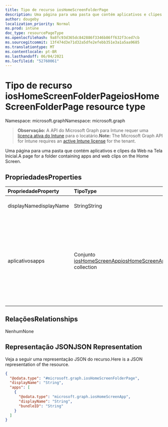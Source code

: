 ```yaml
---
title: Tipo de recurso iosHomeScreenFolderPage
description: Uma página para uma pasta que contém aplicativos e clipes da Web na Tela Inicial.
author: dougeby
localization_priority: Normal
ms.prod: intune
doc_type: resourcePageType
ms.openlocfilehash: 9a8fc93d365dc842886f3346b86ff632f3ced7cb
ms.sourcegitcommit: 13f474d3e71d32a5dfe2efebb351e3a1a5aa9685
ms.translationtype: MT
ms.contentlocale: pt-BR
ms.lasthandoff: 06/04/2021
ms.locfileid: "52760061"
---
```

# <a name="ioshomescreenfolderpage-resource-type"></a><span data-ttu-id="03817-103">Tipo de recurso iosHomeScreenFolderPage</span><span class="sxs-lookup"><span data-stu-id="03817-103">iosHomeScreenFolderPage resource type</span></span>

<span data-ttu-id="03817-104">Namespace: microsoft.graph</span><span class="sxs-lookup"><span data-stu-id="03817-104">Namespace: microsoft.graph</span></span>

> <span data-ttu-id="03817-105">**Observação:** A API do Microsoft Graph para Intune requer uma [licença ativa do Intune](https://go.microsoft.com/fwlink/?linkid=839381) para o locatário.</span><span class="sxs-lookup"><span data-stu-id="03817-105">**Note:** The Microsoft Graph API for Intune requires an [active Intune license](https://go.microsoft.com/fwlink/?linkid=839381) for the tenant.</span></span>

<span data-ttu-id="03817-106">Uma página para uma pasta que contém aplicativos e clipes da Web na Tela Inicial.</span><span class="sxs-lookup"><span data-stu-id="03817-106">A page for a folder containing apps and web clips on the Home Screen.</span></span>

## <a name="properties"></a><span data-ttu-id="03817-107">Propriedades</span><span class="sxs-lookup"><span data-stu-id="03817-107">Properties</span></span>
|<span data-ttu-id="03817-108">Propriedade</span><span class="sxs-lookup"><span data-stu-id="03817-108">Property</span></span>|<span data-ttu-id="03817-109">Tipo</span><span class="sxs-lookup"><span data-stu-id="03817-109">Type</span></span>|<span data-ttu-id="03817-110">Descrição</span><span class="sxs-lookup"><span data-stu-id="03817-110">Description</span></span>|
|:---|:---|:---|
|<span data-ttu-id="03817-111">displayName</span><span class="sxs-lookup"><span data-stu-id="03817-111">displayName</span></span>|<span data-ttu-id="03817-112">String</span><span class="sxs-lookup"><span data-stu-id="03817-112">String</span></span>|<span data-ttu-id="03817-113">Nome da página da pasta</span><span class="sxs-lookup"><span data-stu-id="03817-113">Name of the folder page</span></span>|
|<span data-ttu-id="03817-114">aplicativos</span><span class="sxs-lookup"><span data-stu-id="03817-114">apps</span></span>|<span data-ttu-id="03817-115">Conjunto [iosHomeScreenApp](../resources/intune-deviceconfig-ioshomescreenapp.md)</span><span class="sxs-lookup"><span data-stu-id="03817-115">[iosHomeScreenApp](../resources/intune-deviceconfig-ioshomescreenapp.md) collection</span></span>|<span data-ttu-id="03817-116">Uma lista de aplicativos e clipes da Web a ser exibida em uma página dentro de uma pasta.</span><span class="sxs-lookup"><span data-stu-id="03817-116">A list of apps and web clips to appear on a page within a folder.</span></span> <span data-ttu-id="03817-117">Esta coleção pode conter um máximo de 500 elementos.</span><span class="sxs-lookup"><span data-stu-id="03817-117">This collection can contain a maximum of 500 elements.</span></span>|

## <a name="relationships"></a><span data-ttu-id="03817-118">Relações</span><span class="sxs-lookup"><span data-stu-id="03817-118">Relationships</span></span>
<span data-ttu-id="03817-119">Nenhum</span><span class="sxs-lookup"><span data-stu-id="03817-119">None</span></span>

## <a name="json-representation"></a><span data-ttu-id="03817-120">Representação JSON</span><span class="sxs-lookup"><span data-stu-id="03817-120">JSON Representation</span></span>
<span data-ttu-id="03817-121">Veja a seguir uma representação JSON do recurso.</span><span class="sxs-lookup"><span data-stu-id="03817-121">Here is a JSON representation of the resource.</span></span>
<!-- {
  "blockType": "resource",
  "@odata.type": "microsoft.graph.iosHomeScreenFolderPage"
}
-->
``` json
{
  "@odata.type": "#microsoft.graph.iosHomeScreenFolderPage",
  "displayName": "String",
  "apps": [
    {
      "@odata.type": "microsoft.graph.iosHomeScreenApp",
      "displayName": "String",
      "bundleID": "String"
    }
  ]
}
```




